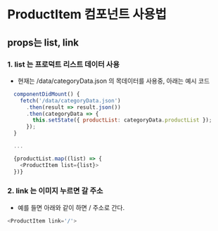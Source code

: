 # ProductItem 컴포넌트 사용법

## props는 list, link

### 1. list 는 프로덕트 리스트 데이터 사용

- 현재는 /data/categoryData.json 의 목데이터를 사용중, 아래는 예시 코드

```js
  componentDidMount() {
    fetch('/data/categoryData.json')
      .then(result => result.json())
      .then(categoryData => {
        this.setState({ productList: categoryData.productList });
      });
  }

  ...

  {productList.map((list) => {
    <ProductItem list={list}>
  })}
```

### 2. link 는 이미지 누르면 갈 주소

- 예를 들면 아래와 같이 하면 / 주소로 간다.

```js
<ProductItem link='/'>
```
